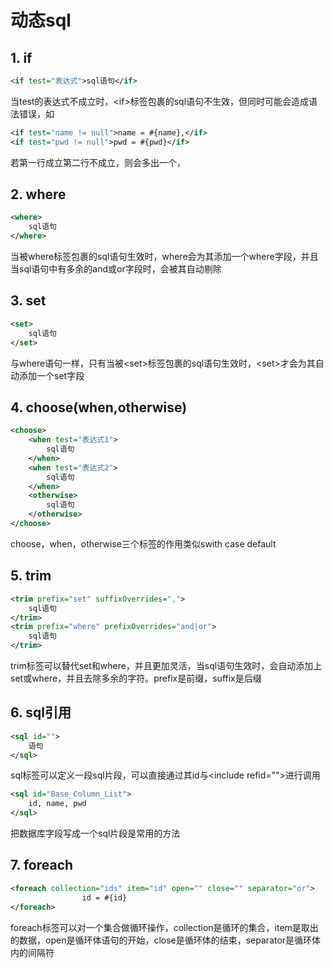 # 动态sql

## 1. if

```xml
<if test="表达式">sql语句</if>
```

当test的表达式不成立时，\<if>标签包裹的sql语句不生效，但同时可能会造成语法错误，如

```xml
<if test="name != null">name = #{name},</if>
<if test="pwd != null">pwd = #{pwd}</if>
```

若第一行成立第二行不成立，则会多出一个，

## 2. where

```xml
<where>
    sql语句
</where>
```

当被where标签包裹的sql语句生效时，where会为其添加一个where字段，并且当sql语句中有多余的and或or字段时，会被其自动剔除

## 3. set

```xml
<set>
	sql语句
</set>
```

与where语句一样，只有当被\<set>标签包裹的sql语句生效时，\<set>才会为其自动添加一个set字段

## 4. choose(when,otherwise) 

```xml
<choose>
    <when test="表达式1">
        sql语句
    </when>
    <when test="表达式2">
        sql语句
    </when>
    <otherwise>
        sql语句
    </otherwise>
</choose>
```

choose，when，otherwise三个标签的作用类似swith case default 

## 5. trim

```xml
<trim prefix="set" suffixOverrides=",">
    sql语句
</trim> 
<trim prefix="where" prefixOverrides="and|or">
    sql语句
</trim> 
```

trim标签可以替代set和where，并且更加灵活，当sql语句生效时，会自动添加上set或where，并且去除多余的字符。prefix是前缀，suffix是后缀

## 6. sql引用

```xml
<sql id="">
    语句
</sql>
```

sql标签可以定义一段sql片段，可以直接通过其id与\<include refid="">进行调用

```xml
<sql id="Base_Column_List">
    id, name, pwd
</sql>

```

把数据库字段写成一个sql片段是常用的方法

## 7. foreach

```xml
<foreach collection="ids" item="id" open="" close="" separator="or">
                id = #{id}
</foreach>
```

foreach标签可以对一个集合做循环操作，collection是循环的集合，item是取出的数据，open是循环体语句的开始，close是循环体的结束，separator是循环体内的间隔符